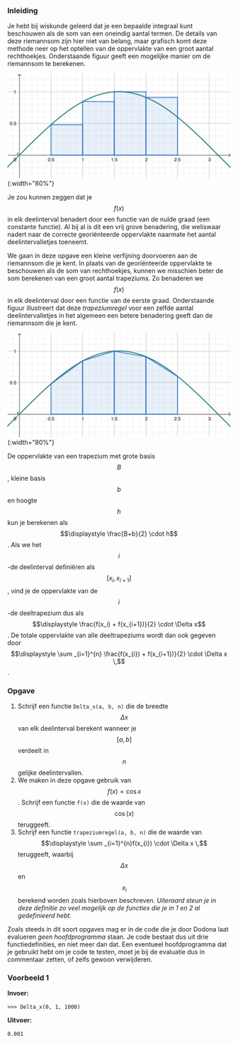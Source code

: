 ### Inleiding

Je hebt bij wiskunde geleerd dat je een bepaalde integraal kunt beschouwen als de som van een oneindig aantal termen.  De details van deze riemannsom zijn hier niet van belang, maar grafisch komt deze methode neer op het optellen van de oppervlakte van een groot aantal rechthoekjes. Onderstaande figuur geeft een mogelijke manier om de riemannsom te berekenen.

![riemannsom](media/riemannsom.png){:width="80%"}

Je zou kunnen zeggen dat je $$f(x)$$ in elk deelinterval benadert door een functie van de nulde graad (een constante functie). Al bij al is dit een vrij grove benadering, die weliswaar nadert naar de correcte georiënteerde oppervlakte naarmate het aantal deelintervalletjes toeneemt.

We gaan in deze opgave een kleine verfijning doorvoeren aan de riemannsom die je kent. In plaats van de georiënteerde oppervlakte te beschouwen als de som van rechthoekjes, kunnen we misschien beter de som berekenen van een groot aantal trapeziums. Zo benaderen we $$f(x)$$ in elk deelinterval door een functie van de eerste graad. Onderstaande figuur illustreert dat deze *trapeziumregel* voor een zelfde aantal deelintervalletjes in het algemeen een betere benadering geeft dan de riemannsom die je kent.

![trapeziumregel](media/trapeziumregel.png){:width="80%"}

De oppervlakte van een trapezium met grote basis $$B$$, kleine basis $$b$$ en hoogte $$h$$ kun je berekenen als $$\displaystyle \frac{B+b}{2} \cdot h$$. Als we het $$i$$-de deelinterval definiëren als $$[x_i, x_{i+1}]$$, vind je de oppervlakte van de $$i$$-de deeltrapezium dus als $$\displaystyle \frac{f(x_i) + f(x_{i+1})}{2} \cdot \Delta x$$. De totale oppervlakte van alle deeltrapeziums wordt dan ook gegeven door $$\displaystyle \sum _{i=1}^{n} \frac{f(x_{i}) + f(x_{i+1})}{2} \cdot \Delta x \,$$.

### Opgave

1. Schrijf een functie `Delta_x(a, b, n)` die de breedte $$\Delta x$$ van elk deelinterval berekent wanneer je $$[a,b]$$ verdeelt in $$n$$ gelijke deelintervallen.
2. We maken in deze opgave gebruik van $$f(x) = \cos x$$. Schrijf een functie `f(x)` die de waarde van $$\cos(x)$$ teruggeeft.
3. Schrijf een functie `trapeziumregel(a, b, n)` die de waarde van $$\displaystyle \sum _{i=1}^{n}f(x_{i}) \cdot \Delta x \,$$ teruggeeft, waarbij $$\Delta x$$ en $$x_i$$ berekend worden zoals hierboven beschreven. *Uiteraard steun je in deze definitie zo veel mogelijk op de functies die je in 1 en 2 al gedefinieerd hebt.*

Zoals steeds in dit soort opgaves mag er in de code die je door Dodona laat evalueren *geen hoofdprogramma* staan. Je code bestaat dus uit drie functiedefinities, en niet meer dan dat. Een eventueel hoofdprogramma dat je gebruikt hebt om je code te testen, moet je bij de evaluatie dus in commentaar zetten, of zelfs gewoon verwijderen.
 
### Voorbeeld 1

**Invoer:**

    >>> Delta_x(0, 1, 1000)

**Uitvoer:**

    0.001

